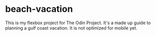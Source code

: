 # beach-vacation
This is my flexbox project for The Odin Project. It's a made up guide to planning a gulf coast vacation.
It is not optimized for mobile yet.